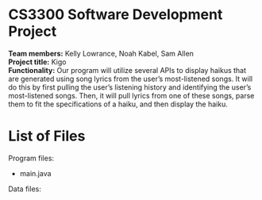 <h1>CS3300 Software Development Project</h1>

**Team members:** Kelly Lowrance, Noah Kabel, Sam Allen <br>
**Project title:** Kigo <br>
**Functionality:** Our program will utilize several APIs to display haikus that are generated using song lyrics from the user’s most-listened songs. It will do this by first pulling the user’s listening history and identifying the user’s most-listened songs. 
Then, it will pull lyrics from one of these songs, parse them to fit the specifications of a haiku, and then display the haiku. <br>

<h1>List of Files</h1>

Program files:
- main.java

Data files:
